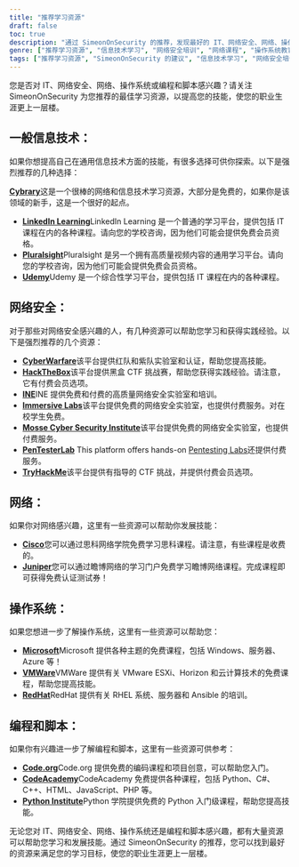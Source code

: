 ```yaml
---
title: "推荐学习资源"
draft: false
toc: true
description: "通过 SimeonOnSecurity 的推荐，发现最好的 IT、网络安全、网络、操作系统以及编程和脚本学习资源。从 Cybrary、Code.org 和 CodeAcademy 等免费在线平台，到 LinkedIn Learning、Pluralsight 和 TryHackMe 等付费平台，你会发现有多种选择可以满足你的学习目标。通过免费培训和认证，增强你在思科、瞻博网络、Windows、VMware 和 Red Hat 等领域的技能。利用 SimeonOnSecurity 的顶级学习资源，让您的职业生涯更上一层楼。"
genre: ["推荐学习资源", "信息技术学习", "网络安全培训", "网络课程", "操作系统教育", "编程和脚本资源", "在线学习", "网络安全实验室", "网络认证", "操作系统培训"]
tags: ["推荐学习资源", "SimeonOnSecurity 的建议", "信息技术学习", "网络安全培训", "网络课程", "操作系统教育", "编程和脚本资源", "网络图书馆", "LinkedIn 学习", "Pluralsight", "Udemy", "网络战争", "黑客盒子", "INE", "沉浸式实验室", "莫塞网络安全研究所", "PenTesterLab", "TryHackMe", "思科", "瞻博网络", "微软", "VMWare", "红帽", "Code.org", "代码学院", "Python 学院", "在线学习", "网络安全实验室", "网络认证", "操作系统培训", "编程教育"]
---
```


您是否对 IT、网络安全、网络、操作系统或编程和脚本感兴趣？请关注 SimeonOnSecurity 为您推荐的最佳学习资源，以提高您的技能，使您的职业生涯更上一层楼。

## 一般信息技术：

如果你想提高自己在通用信息技术方面的技能，有很多选择可供你探索。以下是强烈推荐的几种选择：

 [**Cybrary**](https://www.cybrary.it/)这是一个很棒的网络和信息技术学习资源，大部分是免费的，如果你是该领域的新手，这是一个很好的起点。
- [**LinkedIn Learning**](https://www.lynda.com/)LinkedIn Learning 是一个普通的学习平台，提供包括 IT 课程在内的各种课程。请向您的学校咨询，因为他们可能会提供免费会员资格。
- [**Pluralsight**](https://www.pluralsight.com/)Pluralsight 是另一个拥有高质量视频内容的通用学习平台。请向您的学校咨询，因为他们可能会提供免费会员资格。
- [**Udemy**](https://www.udemy.com/)Udemy 是一个综合性学习平台，提供包括 IT 课程在内的各种课程。

## 网络安全：

对于那些对网络安全感兴趣的人，有几种资源可以帮助您学习和获得实践经验。以下是强烈推荐的几个资源：

- [**CyberWarfare**](https://cyberwarfare.live/)该平台提供红队和紫队实验室和认证，帮助您提高技能。
- [**HackTheBox**](https://www.hackthebox.eu/)该平台提供黑盒 CTF 挑战赛，帮助您获得实践经验。请注意，它有付费会员选项。
- [**INE**](https://ine.com/)INE 提供免费和付费的高质量网络安全实验室和培训。
- [**Immersive Labs**](https://www.immersivelabs.com/)该平台提供免费的网络安全实验室，也提供付费服务。对在校学生免费。
- [**Mosse Cyber Security Institute**](https://platform.mosse-institute.com/#/)该平台提供免费的网络安全实验室，也提供付费服务。
- [**PenTesterLab**](https://pentesterlab.com/) This platform offers hands-on [Pentesting Labs](https://simeononsecurity.com/tags/pentesterlab/)还提供付费服务。
- [**TryHackMe**](https://tryhackme.com/)该平台提供有指导的 CTF 挑战，并提供付费会员选项。

## 网络：

如果你对网络感兴趣，这里有一些资源可以帮助你发展技能：

- [**Cisco**](https://www.cisco.com/c/m/en_sg/partners/cisco-networking-academy/index.html)您可以通过思科网络学院免费学习思科课程。请注意，有些课程是收费的。
- [**Juniper**](https://learningportal.juniper.net/juniper/default.aspx)您可以通过瞻博网络的学习门户免费学习瞻博网络课程。完成课程即可获得免费认证测试券！

## 操作系统：

如果您想进一步了解操作系统，这里有一些资源可以帮助您：

- [**Microsoft**](https://docs.microsoft.com/en-us/learn/)Microsoft 提供各种主题的免费课程，包括 Windows、服务器、Azure 等！
- [**VMWare**](https://www.vmware.com/education-services/learning-zone.html)VMWare 提供有关 VMware ESXi、Horizon 和云计算技术的免费课程，帮助您提高技能。
- [**RedHat**](https://www.redhat.com/en/services/training-and-certification)RedHat 提供有关 RHEL 系统、服务器和 Ansible 的培训。

## 编程和脚本：

如果你有兴趣进一步了解编程和脚本，这里有一些资源可供参考：

- [**Code.org**](https://studio.code.org/courses)Code.org 提供免费的编码课程和项目创意，可以帮助您入门。
- [**CodeAcademy**](https://www.codecademy.com/)CodeAcademy 免费提供各种课程，包括 Python、C#、C++、HTML、JavaScript、PHP 等。
- [**Python Institute**](https://pythoninstitute.org/python-essentials-1)Python 学院提供免费的 Python 入门级课程，帮助您提高技能。

无论您对 IT、网络安全、网络、操作系统还是编程和脚本感兴趣，都有大量资源可以帮助您学习和发展技能。通过 SimeonOnSecurity 的推荐，您可以找到最好的资源来满足您的学习目标，使您的职业生涯更上一层楼。
